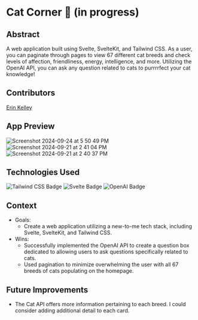 # Cat Corner 🐾 (in progress)

## Abstract
A web application built using Svelte, SvelteKit, and Tailwind CSS. As a user, you can paginate through pages to view 67 different cat breeds and check levels of affection, friendliness, energy, intelligence, and more. Utilizing the OpenAI API, you can ask any question related to cats to purrrrfect your cat knowledge! 

## Contributors 
[Erin Kelley](https://github.com/kelleyej)

## App Preview
![Screenshot 2024-09-24 at 5 50 49 PM](https://github.com/user-attachments/assets/0e7a46d2-4c8e-49dc-a064-974fa96ca397)
![Screenshot 2024-09-21 at 2 41 04 PM](https://github.com/user-attachments/assets/51d895a8-299f-4e91-a611-06dd1849cdf5)
![Screenshot 2024-09-21 at 2 40 37 PM](https://github.com/user-attachments/assets/de2a4c49-3abe-4432-b0d2-4849e8513089)
## Technologies Used 
![Tailwind CSS Badge](https://img.shields.io/badge/Tailwind%20CSS-06B6D4?logo=tailwindcss&logoColor=fff&style=flat) ![Svelte Badge](https://img.shields.io/badge/Svelte-FF3E00?logo=svelte&logoColor=fff&style=flat) ![OpenAI Badge](https://img.shields.io/badge/OpenAI-412991?logo=openai&logoColor=fff&style=flat)

## Context 
- Goals:
  - Create a web application utilizing a new-to-me tech stack, including Svelte, SvelteKit, and Tailwind CSS. 
- Wins:
  - Successfully implemented the OpenAI API to create a question box dedicated to allowing users to ask questions specifically related to cats.
  - Used pagination to minimize overwhelming the user with all 67 breeds of cats populating on the homepage. 

## Future Improvements 
- The Cat API offers more information pertaining to each breed. I could consider adding additional detail to each card. 
